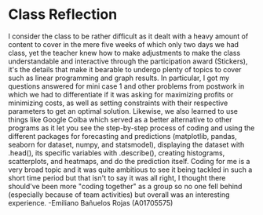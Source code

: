 # Class Reflection
I consider the class to be rather difficult as it dealt with a heavy amount of content to cover in the mere five weeks of which only two days we had class, yet the teacher knew how to make adjustments to make the class understandable and interactive through the participation award (Stickers), it's the details that make it bearable to undergo plenty of topics to cover such as linear programming and graph results. In particular, I got my questions answered for mini case 1 and other problems from postwork in which we had to differentiate if it was asking for maximizing profits or minimizing costs, as well as setting constraints with their respective parameters to get an optimal solution. Likewise, we also learned to use things like Google Colba which served as a better alternative to other programs as it let you see the step-by-step process of coding and using the different packages for forecasting and predictions (matplotlib, pandas, seaborn for dataset, numpy, and statsmodel), displaying the dataset with .head(), its specific variables with .describe(), creating histograms, scatterplots, and heatmaps, and do the prediction itself. Coding for me is a very broad topic and it was quite ambitious to see it being tackled in such a short time period but that isn't to say it was all right, I thought there should've been more "coding together" as a group so no one fell behind (especially because of team activities) but overall was an interesting experience.
-Emiliano Bañuelos Rojas (A01705575)
